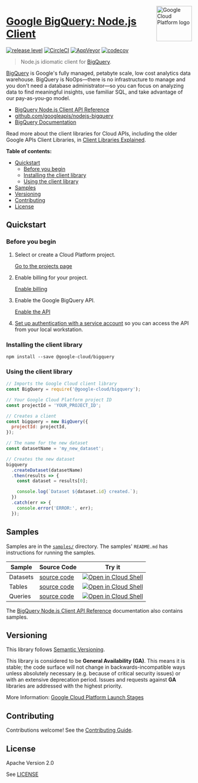[//]: # "This README.md file is auto-generated, all changes to this file will be lost."
[//]: # "To regenerate it, use `npm run generate-scaffolding`."
<img src="https://avatars2.githubusercontent.com/u/2810941?v=3&s=96" alt="Google Cloud Platform logo" title="Google Cloud Platform" align="right" height="96" width="96"/>

# [Google BigQuery: Node.js Client](https://github.com/googleapis/nodejs-bigquery)

[![release level](https://img.shields.io/badge/release%20level-general%20availability%20%28GA%29-brightgreen.svg?style&#x3D;flat)](https://cloud.google.com/terms/launch-stages)
[![CircleCI](https://img.shields.io/circleci/project/github/googleapis/nodejs-bigquery.svg?style=flat)](https://circleci.com/gh/googleapis/nodejs-bigquery)
[![AppVeyor](https://ci.appveyor.com/api/projects/status/github/googleapis/nodejs-bigquery?branch=master&svg=true)](https://ci.appveyor.com/project/googleapis/nodejs-bigquery)
[![codecov](https://img.shields.io/codecov/c/github/googleapis/nodejs-bigquery/master.svg?style=flat)](https://codecov.io/gh/googleapis/nodejs-bigquery)

> Node.js idiomatic client for [BigQuery][product-docs].

[BigQuery](https://cloud.google.com/bigquery/docs) is Google&#x27;s fully managed, petabyte scale, low cost analytics data warehouse. BigQuery is NoOps—there is no infrastructure to manage and you don&#x27;t need a database administrator—so you can focus on analyzing data to find meaningful insights, use familiar SQL, and take advantage of our pay-as-you-go model.


* [BigQuery Node.js Client API Reference][client-docs]
* [github.com/googleapis/nodejs-bigquery](https://github.com/googleapis/nodejs-bigquery)
* [BigQuery Documentation][product-docs]

Read more about the client libraries for Cloud APIs, including the older
Google APIs Client Libraries, in [Client Libraries Explained][explained].

[explained]: https://cloud.google.com/apis/docs/client-libraries-explained

**Table of contents:**

* [Quickstart](#quickstart)
  * [Before you begin](#before-you-begin)
  * [Installing the client library](#installing-the-client-library)
  * [Using the client library](#using-the-client-library)
* [Samples](#samples)
* [Versioning](#versioning)
* [Contributing](#contributing)
* [License](#license)

## Quickstart

### Before you begin

1.  Select or create a Cloud Platform project.

    [Go to the projects page][projects]

1.  Enable billing for your project.

    [Enable billing][billing]

1.  Enable the Google BigQuery API.

    [Enable the API][enable_api]

1.  [Set up authentication with a service account][auth] so you can access the
    API from your local workstation.

[projects]: https://console.cloud.google.com/project
[billing]: https://support.google.com/cloud/answer/6293499#enable-billing
[enable_api]: https://console.cloud.google.com/flows/enableapi?apiid=bigquery-json.googleapis.com
[auth]: https://cloud.google.com/docs/authentication/getting-started

### Installing the client library

    npm install --save @google-cloud/bigquery

### Using the client library

```javascript
// Imports the Google Cloud client library
const BigQuery = require('@google-cloud/bigquery');

// Your Google Cloud Platform project ID
const projectId = 'YOUR_PROJECT_ID';

// Creates a client
const bigquery = new BigQuery({
  projectId: projectId,
});

// The name for the new dataset
const datasetName = 'my_new_dataset';

// Creates the new dataset
bigquery
  .createDataset(datasetName)
  .then(results => {
    const dataset = results[0];

    console.log(`Dataset ${dataset.id} created.`);
  })
  .catch(err => {
    console.error('ERROR:', err);
  });
```

## Samples

Samples are in the [`samples/`](https://github.com/googleapis/nodejs-bigquery/tree/master/samples) directory. The samples' `README.md`
has instructions for running the samples.

| Sample                      | Source Code                       | Try it |
| --------------------------- | --------------------------------- | ------ |
| Datasets | [source code](https://github.com/googleapis/nodejs-bigquery/blob/master/samples/datasets.js) | [![Open in Cloud Shell][shell_img]](https://console.cloud.google.com/cloudshell/open?git_repo=https://github.com/googleapis/nodejs-bigquery&page=editor&open_in_editor=samples/datasets.js,samples/README.md) |
| Tables | [source code](https://github.com/googleapis/nodejs-bigquery/blob/master/samples/tables.js) | [![Open in Cloud Shell][shell_img]](https://console.cloud.google.com/cloudshell/open?git_repo=https://github.com/googleapis/nodejs-bigquery&page=editor&open_in_editor=samples/tables.js,samples/README.md) |
| Queries | [source code](https://github.com/googleapis/nodejs-bigquery/blob/master/samples/queries.js) | [![Open in Cloud Shell][shell_img]](https://console.cloud.google.com/cloudshell/open?git_repo=https://github.com/googleapis/nodejs-bigquery&page=editor&open_in_editor=samples/queries.js,samples/README.md) |

The [BigQuery Node.js Client API Reference][client-docs] documentation
also contains samples.

## Versioning

This library follows [Semantic Versioning](http://semver.org/).

This library is considered to be **General Availability (GA)**. This means it
is stable; the code surface will not change in backwards-incompatible ways
unless absolutely necessary (e.g. because of critical security issues) or with
an extensive deprecation period. Issues and requests against **GA** libraries
are addressed with the highest priority.

More Information: [Google Cloud Platform Launch Stages][launch_stages]

[launch_stages]: https://cloud.google.com/terms/launch-stages

## Contributing

Contributions welcome! See the [Contributing Guide](https://github.com/googleapis/nodejs-bigquery/blob/master/.github/CONTRIBUTING.md).

## License

Apache Version 2.0

See [LICENSE](https://github.com/googleapis/nodejs-bigquery/blob/master/LICENSE)

[client-docs]: https://googlecloudplatform.github.io/google-cloud-node/#/docs/bigquery/latest/bigquery
[product-docs]: https://cloud.google.com/bigquery/docs
[shell_img]: https://gstatic.com/cloudssh/images/open-btn.png
